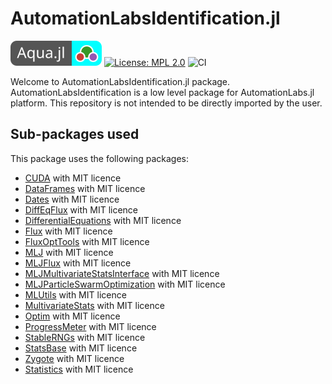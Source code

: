 # AutomationLabsIdentification.jl

[![Aqua QA](https://raw.githubusercontent.com/JuliaTesting/Aqua.jl/master/badge.svg)](https://github.com/JuliaTesting/Aqua.jl)
[![License: MPL 2.0](https://img.shields.io/badge/License-MPL_2.0-brightgreen.svg)](https://opensource.org/licenses/MPL-2.0)
![CI](https://github.com/AutomationLabs-sh/AutomationLabsIdentification.jl/actions/workflows/ci.yml/badge.svg)

Welcome to AutomationLabsIdentification.jl package. AutomationLabsIdentification is a low level package for AutomationLabs.jl platform. This repository is not intended to be directly imported by the user.

## Sub-packages used 

This package uses the following packages:

* [CUDA](https://github.com/JuliaGPU/CUDA.jl) with MIT licence
* [DataFrames](https://github.com/JuliaData/DataFrames.jl) with MIT licence
* [Dates](https://github.com/JuliaLang/julia/tree/master/stdlib/Dates) with MIT licence
* [DiffEqFlux](https://github.com/SciML/DiffEqFlux.jl) with MIT licence
* [DifferentialEquations](https://github.com/SciML/DifferentialEquations.jl) with MIT licence
* [Flux](https://github.com/FluxML/Flux.jl) with MIT licence
* [FluxOptTools](https://github.com/baggepinnen/FluxOptTools.jl) with MIT licence
* [MLJ](https://github.com/alan-turing-institute/MLJ.jl) with MIT licence
* [MLJFlux](https://github.com/FluxML/MLJFlux.jl) with MIT licence
* [MLJMultivariateStatsInterface](https://github.com/JuliaAI/MLJMultivariateStatsInterface.jl) with MIT licence
* [MLJParticleSwarmOptimization](https://github.com/JuliaAI/MLJParticleSwarmOptimization.jl) with MIT licence
* [MLUtils](https://github.com/JuliaML/MLUtils.jl) with MIT licence
* [MultivariateStats](https://github.com/JuliaStats/MultivariateStats.jl) with MIT licence
* [Optim](https://github.com/JuliaNLSolvers/Optim.jl) with MIT licence
* [ProgressMeter](https://github.com/timholy/ProgressMeter.jl) with MIT licence
* [StableRNGs](https://github.com/JuliaRandom/StableRNGs.jl) with MIT licence
* [StatsBase](https://github.com/JuliaStats/StatsBase.jl) with MIT licence
* [Zygote](https://github.com/FluxML/Zygote.jl) with MIT licence
* [Statistics](https://github.com/JuliaLang/Statistics.jl) with MIT licence